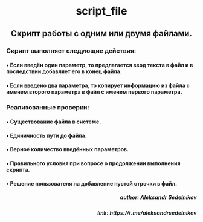   <h1 align="center">script_file</h1>
  <h2 align="center">Скрипт работы с одним или двумя файлами.</h2>
  <h3 align="left">Скрипт выполняет следующие действия:</h3>
  <h4 align="left"> • Если введён один параметр, то предлагается ввод текста в файл и в последствии добавляет его в конец файла.</h4>
  <h4 align="left"> • Если введено два параметра, то копирует информацию из файла с именем второго параметра в файл с именем первого параметра.</h4>
  <h3 aligin="center">Реализованные проверки:</h3>
  <h4 align="left"> • Существование файла в системе.</h4>
  <h4 align="left"> • Единичность пути до файла.</h4>
  <h4 align="left"> • Верное количество введённых параметров.</h4>
  <h4 align="left"> • Правильного условия при вопросе о продолжении выполнения скрипта.</h4>
  <h4 align="left"> • Решение пользователя на добавление пустой строчки в файл.</h4>
  <h5 align="right"> author: Aleksandr Sedelnikov</h5>
  <h5 align="right"> link: https://t.me/aleksandrsedelnikov</h5>
